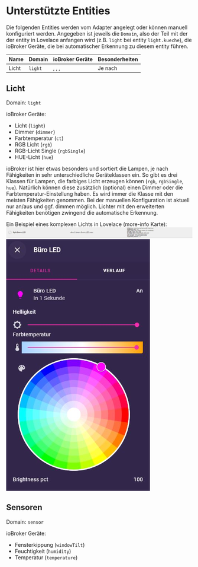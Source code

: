 # Unterstützte Entities

Die folgenden Entities werden vom Adapter angelegt oder können manuell konfiguriert werden.
Angegeben ist jeweils die `Domain`, also der Teil mit der der entity in Lovelace anfangen wird (z.B. `light` bei 
entity `light.kueche`), die ioBroker Geräte, die bei automatischer Erkennung zu diesem entity führen. 

| Name | Domain | ioBroker Geräte | Besonderheiten |
------ | ------ | --------------- | --------------- |
| Licht | `light` |  , , ,  | Je nach  | 

## Licht

Domain: `light`

ioBroker Geräte:
* Licht (`light`)
* Dimmer (`dimmer`)
* Farbtemperatur (`ct`)
* RGB Licht (`rgb`)
* RGB-Licht Single (`rgbSingle`)
* HUE-Licht (`hue`)

ioBroker ist hier etwas besonders und sortiert die Lampen, je nach Fähigkeiten in sehr unterschiedliche Geräteklassen ein. So
gibt es drei Klassen für Lampen, die farbiges Licht erzeugen können (`rgb`, `rgbSingle`, `hue`). Natürlich können diese
zusätzlich (optional) einen Dimmer oder die Farbtemperatur-Einstellung haben. Es wird immer die Klasse mit den meisten
Fähigkeiten genommen.
Bei der manuellen Konfiguration ist aktuell nur an/aus und ggf. dimmen möglich. Lichter mit den erweiterten Fähigkeiten 
benötigen zwingend die automatische Erkennung.

Ein Beispiel eines komplexen Lichts in Lovelace (more-info Karte):
![Light entity](media/light-entity.JPG)
![Light entity](media/light-entity-lovelace.JPG)


## Sensoren

Domain: `sensor`

ioBroker Geräte:
* Fensterkippung (`windowTilt`)
* Feuchtigkeit (`humidity`)
* Temperatur (`temperature`)


[Types.socket]:                 processSocket.bind(this),
            [Types.motion]:                 processBinarySensors.processMotion.bind(this),
            [Types.window]:                 processBinarySensors.processWindow.bind(this),
            [Types.door]:                   processBinarySensors.processDoor.bind(this),
            [Types.button]:                 processSocket.bind(this),
            [Types.lock]:                   processLock.bind(this),
            [Types.thermostat]:             processThermostat.bind(this),
            [Types.blind]:                  processBlind.bind(this),
            [Types.blindButtons]:           processBlind.bind(this),
            [Types.weatherForecast]:        converterWeather.processWeather.bind(this),
            [Types.accuWeatherForecast]:    converterWeather.processAccuWeather.bind(this),
            [Types.location]:               processLocation.bind(this),
            [Types.location_one]:           processLocation.bind(this),
            [Types.media]:                  processMediaPlayer.bind(this),
            [Types.image]:                  processImage.bind(this),
